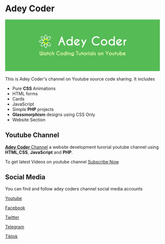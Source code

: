 # Adey Coder

![Header](./images/header.png)

This is Adey Coder's channel on Youtube source code sharing. It includes

- Pure **CSS** Animations
- HTML forms
- Cards
- JavaScript
- Simple **PHP** projects
- **Glassmorphism** designs using CSS Only
- Website Section

## Youtube Channel

[**Adey Coder** Channel](https://www.youtube.com/channel/UCMLW2jB9h4aewOPJnESD9pw) a website development turorial youtube channel using **HTML**,**CSS**, **JavaScript** and **PHP**.

To get latest Videos on youtube channel [Subscribe Now](https://youtube.com/channel/UCMLW2jB9h4aewOPJnESD9pw?sub_confirmation=1)

## Social Media

You can find and follow adey coders channel social media accounts

[Youtube](https://youtube.com/c/adeycoder)

[Facebook](https://fb.me/adeycoder)

[Twitter](https://twitter.com/adey_coder)

[Telegram](https://t.me/adeycoder)

[Tiktok](https://tiktok.com/@adeycoder)
